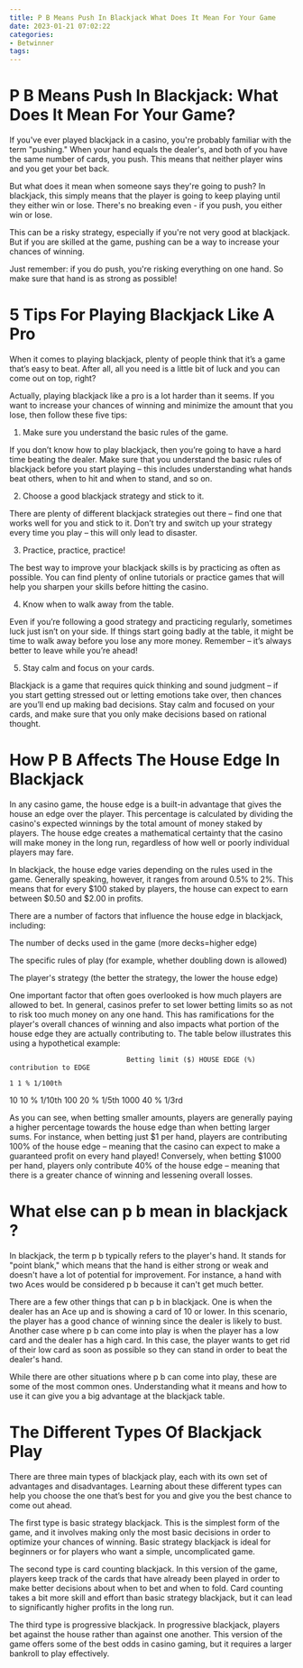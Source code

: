 ```yaml
---
title: P B Means Push In Blackjack What Does It Mean For Your Game
date: 2023-01-21 07:02:22
categories:
- Betwinner
tags:
---
```



#  P B Means Push In Blackjack: What Does It Mean For Your Game?

If you've ever played blackjack in a casino, you're probably familiar with the term "pushing." When your hand equals the dealer's, and both of you have the same number of cards, you push. This means that neither player wins and you get your bet back.

But what does it mean when someone says they're going to push? In blackjack, this simply means that the player is going to keep playing until they either win or lose. There's no breaking even - if you push, you either win or lose.

This can be a risky strategy, especially if you're not very good at blackjack. But if you are skilled at the game, pushing can be a way to increase your chances of winning.

Just remember: if you do push, you're risking everything on one hand. So make sure that hand is as strong as possible!

#  5 Tips For Playing Blackjack Like A Pro

When it comes to playing blackjack, plenty of people think that it’s a game that’s easy to beat. After all, all you need is a little bit of luck and you can come out on top, right?

Actually, playing blackjack like a pro is a lot harder than it seems. If you want to increase your chances of winning and minimize the amount that you lose, then follow these five tips:

1) Make sure you understand the basic rules of the game.

If you don’t know how to play blackjack, then you’re going to have a hard time beating the dealer. Make sure that you understand the basic rules of blackjack before you start playing – this includes understanding what hands beat others, when to hit and when to stand, and so on.

2) Choose a good blackjack strategy and stick to it.

There are plenty of different blackjack strategies out there – find one that works well for you and stick to it. Don’t try and switch up your strategy every time you play – this will only lead to disaster.

3) Practice, practice, practice!

The best way to improve your blackjack skills is by practicing as often as possible. You can find plenty of online tutorials or practice games that will help you sharpen your skills before hitting the casino.

4) Know when to walk away from the table.

Even if you’re following a good strategy and practicing regularly, sometimes luck just isn’t on your side. If things start going badly at the table, it might be time to walk away before you lose any more money. Remember – it’s always better to leave while you’re ahead!

5) Stay calm and focus on your cards.

Blackjack is a game that requires quick thinking and sound judgment – if you start getting stressed out or letting emotions take over, then chances are you’ll end up making bad decisions. Stay calm and focused on your cards, and make sure that you only make decisions based on rational thought.

#  How P B Affects The House Edge In Blackjack

In any casino game, the house edge is a built-in advantage that gives the house an edge over the player. This percentage is calculated by dividing the casino's expected winnings by the total amount of money staked by players. The house edge creates a mathematical certainty that the casino will make money in the long run, regardless of how well or poorly individual players may fare.

In blackjack, the house edge varies depending on the rules used in the game. Generally speaking, however, it ranges from around 0.5% to 2%. This means that for every $100 staked by players, the house can expect to earn between $0.50 and $2.00 in profits.

There are a number of factors that influence the house edge in blackjack, including:

The number of decks used in the game (more decks=higher edge)

The specific rules of play (for example, whether doubling down is allowed)

The player's strategy (the better the strategy, the lower the house edge)

One important factor that often goes overlooked is how much players are allowed to bet. In general, casinos prefer to set lower betting limits so as not to risk too much money on any one hand. This has ramifications for the player's overall chances of winning and also impacts what portion of the house edge they are actually contributing to. The table below illustrates this using a hypothetical example:







		 		 		 		 Betting limit ($) HOUSE EDGE (%) contribution to EDGE

 	1 1 % 1/100th 
10 10 % 1/10th 
100 20 % 1/5th 
1000 40 % 1/3rd







 As you can see, when betting smaller amounts, players are generally paying a higher percentage towards the house edge than when betting larger sums. For instance, when betting just $1 per hand, players are contributing 100% of the house edge – meaning that the casino can expect to make a guaranteed profit on every hand played! Conversely, when betting $1000 per hand, players only contribute 40% of the house edge – meaning that there is a greater chance of winning and lessening overall losses.

#  What else can p b mean in blackjack ?

In blackjack, the term p b typically refers to the player's hand. It stands for "point blank," which means that the hand is either strong or weak and doesn't have a lot of potential for improvement. For instance, a hand with two Aces would be considered p b because it can't get much better.

There are a few other things that can p b in blackjack. One is when the dealer has an Ace up and is showing a card of 10 or lower. In this scenario, the player has a good chance of winning since the dealer is likely to bust. Another case where p b can come into play is when the player has a low card and the dealer has a high card. In this case, the player wants to get rid of their low card as soon as possible so they can stand in order to beat the dealer's hand.

While there are other situations where p b can come into play, these are some of the most common ones. Understanding what it means and how to use it can give you a big advantage at the blackjack table.

#  The Different Types Of Blackjack Play

There are three main types of blackjack play, each with its own set of advantages and disadvantages. Learning about these different types can help you choose the one that’s best for you and give you the best chance to come out ahead.

The first type is basic strategy blackjack. This is the simplest form of the game, and it involves making only the most basic decisions in order to optimize your chances of winning. Basic strategy blackjack is ideal for beginners or for players who want a simple, uncomplicated game.

The second type is card counting blackjack. In this version of the game, players keep track of the cards that have already been played in order to make better decisions about when to bet and when to fold. Card counting takes a bit more skill and effort than basic strategy blackjack, but it can lead to significantly higher profits in the long run.

The third type is progressive blackjack. In progressive blackjack, players bet against the house rather than against one another. This version of the game offers some of the best odds in casino gaming, but it requires a larger bankroll to play effectively.